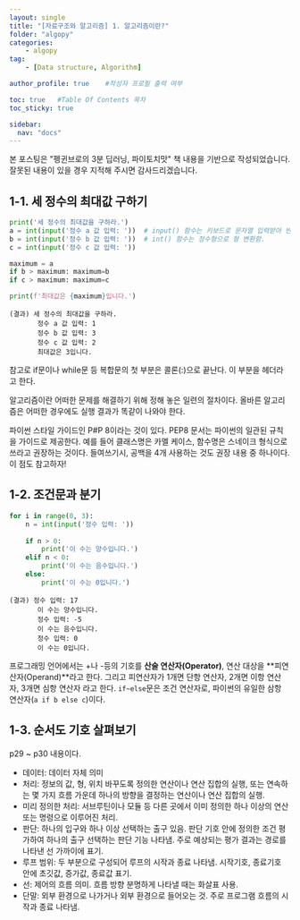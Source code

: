 ```yaml
---
layout: single
title: "[자료구조와 알고리즘] 1. 알고리즘이란?"
folder: "algopy"
categories:
    - algopy
tag:
    - [Data structure, Algorithm]

author_profile: true    #작성자 프로필 출력 여부

toc: true   #Table Of Contents 목차 
toc_sticky: true

sidebar:
  nav: "docs"
---
```


본 포스팅은 "펭귄브로의 3분 딥러닝, 파이토치맛" 책 내용을 기반으로 작성되었습니다.
잘못된 내용이 있을 경우 지적해 주시면 감사드리겠습니다.

## 1-1. 세 정수의 최대값 구하기
```python
print('세 정수의 최대값을 구하라.')
a = int(input('정수 a 값 입력: '))  # input() 함수는 키보드로 문자열 입력받아 반환
b = int(input('정수 b 값 입력: '))  # int() 함수는 정수형으로 형 변환함.
c = int(input('정수 c 값 입력: '))  

maximum = a
if b > maximum: maximum=b
if c > maximum: maximum=c

print(f'최대값은 {maximum}입니다.')
```
    (결과) 세 정수의 최대값을 구하라.
           정수 a 값 입력: 1
           정수 b 값 입력: 3
           정수 c 값 입력: 2
           최대값은 3입니다.

참고로 if문이나 while문 등 복합문의 첫 부분은 콜론(:)으로 끝난다. 이 부분을 헤더라고 한다.

알고리즘이란 어떠한 문제를 해결하기 위해 정해 놓은 일련의 절차이다. 올바른 알고리즘은 어떠한 경우에도 실행 결과가 똑같이 나와야 한다.

파이썬 스타일 가이드인 P#P 8이라는 것이 있다. PEP8 문서는 파이썬의 일관된 규칙을 가이드로 제공한다. 예를 들어 클래스명은 카멜 케이스, 함수명은 스네이크 형식으로 쓰라고 권장하는 것이다. 들여쓰기시, 공백을 4개 사용하는 것도 권장 내용 중 하나이다. 이 점도 참고하자!

## 1-2. 조건문과 분기
```python
for i in range(0, 3):
    n = int(input('정수 입력: '))
    
    if n > 0:
        print('이 수는 양수입니다.')
    elif n < 0:
        print('이 수는 음수입니다.')
    else:
        print('이 수는 0입니다.')
```
    (결과) 정수 입력: 17
           이 수는 양수입니다.
           정수 입력: -5
           이 수는 음수입니다.
           정수 입력: 0
           이 수는 0입니다.

프로그래밍 언어에서는 +나 -등의 기호를 **산술 연산자(Operator)**, 연산 대상을 **피연산자(Operand)**라고 한다. 그리고 피연산자가 1개면 단항 연산자, 2개면 이항 연산자, 3개면 심항 연산자 라고 한다. `if~else`문은 조건 연산자로, 파이썬의 유일한 삼항 연산자(`a if b else c`)이다.

## 1-3. 순서도 기호 살펴보기
p29 ~ p30 내용이다.

- 데이터: 데이터 자체 의미
- 처리: 정보의 값, 형, 위치 바꾸도록 정의한 연산이나 연산 집합의 실행, 또는 연속하는 몇 가지 흐름 가운데 하나의 방향을 결정하는 연산이나 연산 집합의 실행.
- 미리 정의한 처리: 서브루틴이나 모듈 등 다른 곳에서 이미 정의한 하나 이상의 연산 또는 명령으로 이루어진 처리.
- 판단: 하나의 입구와 하나 이상 선택하는 출구 있음. 판단 기호 안에 정의한 조건 평가하여 하나의 출구 선택하는 판단 기능 나타냄. 주로 예상되는 평가 결과는 경로를 나타낸 선 가까이에 표기.
- 루프 범위: 두 부분으로 구성되어 루프의 시작과 종료 나타냄. 시작기호, 종료기호 안에 초깃값, 증가값, 종료값 표기.
- 선: 제어의 흐름 의미. 흐름 방향 분명하게 나타낼 때는 화살표 사용.
- 단말: 외부 환경으로 나가거나 외부 환경으로 들어오는 것. 주로 프로그램 흐름의 시작과 종료 나타냄.